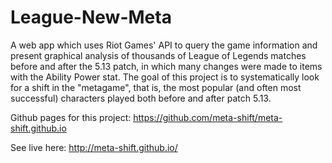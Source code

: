 # League-New-Meta
A web app which uses Riot Games' API to query the game information and present graphical analysis of thousands of League of Legends matches before and after the 5.13 patch, in which many changes were made to items with the Ability Power stat. The goal of this project is to systematically look for a shift in the "metagame", that is, the most popular (and often most successful) characters played both before and after patch 5.13.

Github pages for this project: https://github.com/meta-shift/meta-shift.github.io

See live here: http://meta-shift.github.io/